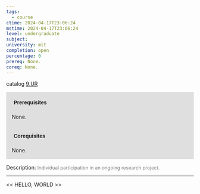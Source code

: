 ```yaml
---
tags:
  - course
ctime: 2024-04-17T23:06:24
mstime: 2024-04-17T23:06:24
level: undergraduate
subject: 
university: mit
completion: open
percentage: 0
prereq: None.
coreq: None.
---
```


catalog [9.UR](http://student.mit.edu/catalog/m9b.html#9.UR)

<span style="display: block; padding: 15px; background-color: rgb(100, 100, 100, 0.2);"><font id="m_prereq3855_0" style="display: block; font-family: Arial, sans-serif; font-weight: bold; padding: 5px">Prerequisites</font><br><span id="prereq3855_0">None.</span></span>
<span style="display: block; padding: 15px; background-color: rgb(100, 100, 100, 0.2);"><font id="m_coreq3855_0" style="display: block; font-family: Arial, sans-serif; font-weight: bold; padding: 5px">Corequisites</font><br><span id="coreq3855_0">None.</span></span>

<font style="">Description:</font>
<font style="color: grey; font-size: 0.8rem;">Individual participation in an ongoing research project.</font>



---

<< HELLO, WORLD >>
